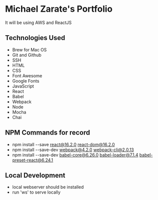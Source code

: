 # Michael Zarate's Portfolio

It will be using AWS and ReactJS


## Technologies Used
- Brew for Mac OS
- Git and Github
- SSH
- HTML
- CSS
- Font Awesome
- Google Fonts
- JavaScript
- React
- Babel
- Webpack
- Node
- Mocha
- Chai



## NPM Commands for record
- npm install --save react@16.2.0 react-dom@16.2.0
- npm install --save-dev webpack@4.2.0 webpack-cli@2.0.13
- npm install --save-dev babel-core@6.26.0 babel-loader@7.1.4 babel-preset-react@6.24.1


## Local Development
- local webserver should be installed
- run 'ws' to serve locally